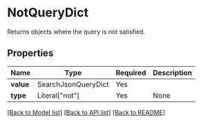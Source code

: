 # NotQueryDict

Returns objects where the query is not satisfied.

## Properties
| Name | Type | Required | Description |
| ------------ | ------------- | ------------- | ------------- |
**value** | SearchJsonQueryDict | Yes |  |
**type** | Literal["not"] | Yes | None |


[[Back to Model list]](../../README.md#models-v1-link) [[Back to API list]](../../README.md#documentation-for-api-endpoints) [[Back to README]](../../README.md)
